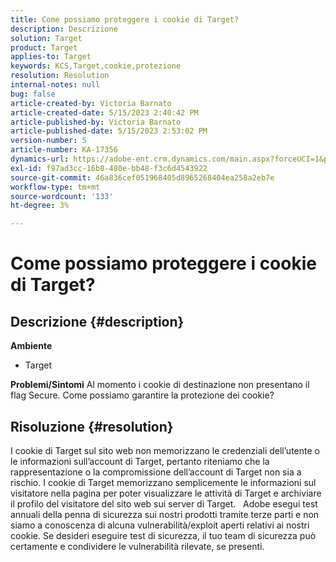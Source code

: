 ```yaml
---
title: Come possiamo proteggere i cookie di Target?
description: Descrizione
solution: Target
product: Target
applies-to: Target
keywords: KCS,Target,cookie,protezione
resolution: Resolution
internal-notes: null
bug: false
article-created-by: Victoria Barnato
article-created-date: 5/15/2023 2:40:42 PM
article-published-by: Victoria Barnato
article-published-date: 5/15/2023 2:53:02 PM
version-number: 5
article-number: KA-17356
dynamics-url: https://adobe-ent.crm.dynamics.com/main.aspx?forceUCI=1&pagetype=entityrecord&etn=knowledgearticle&id=eaaf5775-2ef3-ed11-8848-6045bd006ce9
exl-id: f97ad3cc-16b8-480e-bb48-f3c6d4543922
source-git-commit: 46a836cef051968405d8965268404ea258a2eb7e
workflow-type: tm+mt
source-wordcount: '133'
ht-degree: 3%

---
```


# Come possiamo proteggere i cookie di Target?

## Descrizione {#description}

<b>Ambiente</b>
- Target



<b>Problemi/Sintomi</b>
Al momento i cookie di destinazione non presentano il flag Secure. Come possiamo garantire la protezione dei cookie?


## Risoluzione {#resolution}


I cookie di Target sul sito web non memorizzano le credenziali dell’utente o le informazioni sull’account di Target, pertanto riteniamo che la rappresentazione o la compromissione dell’account di Target non sia a rischio. I cookie di Target memorizzano semplicemente le informazioni sul visitatore nella pagina per poter visualizzare le attività di Target e archiviare il profilo del visitatore del sito web sui server di Target.
 
Adobe esegui test annuali della penna di sicurezza sui nostri prodotti tramite terze parti e non siamo a conoscenza di alcuna vulnerabilità/exploit aperti relativi ai nostri cookie. Se desideri eseguire test di sicurezza, il tuo team di sicurezza può certamente e condividere le vulnerabilità rilevate, se presenti.
